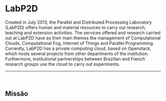 # LabP2D

<p>Created in July 2013, the Parallel and Distributed Processing Laboratory (LabP2D) offers human and material resources to carry out research, teaching and extension activities. The services offered and research carried out at LabP2D have as their main themes the management of Computational Clouds, Computational Fog, Internet of Things and Parallel Programming. Currently, LabP2D has a private computing cloud, based on Openstack, which hosts several projects from other departments of the institution. Furthermore, institutional partnerships between Brazilian and French research groups use the cloud to carry out experiments.
<br>
<hr>
<br>


## Missão

<ul>
